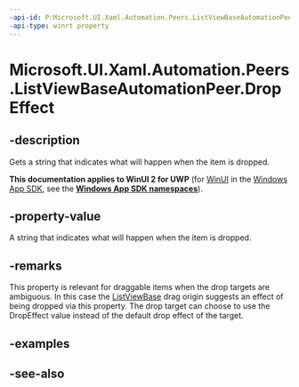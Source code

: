 ```yaml
---
-api-id: P:Microsoft.UI.Xaml.Automation.Peers.ListViewBaseAutomationPeer.DropEffect
-api-type: winrt property
---
```


<!-- Property syntax
public string DropEffect { get; }
-->

# Microsoft.UI.Xaml.Automation.Peers.ListViewBaseAutomationPeer.DropEffect

## -description
Gets a string that indicates what will happen when the item is dropped.

**This documentation applies to WinUI 2 for UWP** (for [WinUI](/windows/apps/winui/winui3/) in the [Windows App SDK](/windows/apps/windows-app-sdk/), see the **[Windows App SDK namespaces](/windows/windows-app-sdk/api/winrt/)**).

## -property-value
A string that indicates what will happen when the item is dropped.

## -remarks
This property is relevant for draggable items when the drop targets are ambiguous. In this case the [ListViewBase](listviewbaseautomationpeer.md) drag origin suggests an effect of being dropped via this property. The drop target can choose to use the DropEffect value instead of the default drop effect of the target.

## -examples

## -see-also
